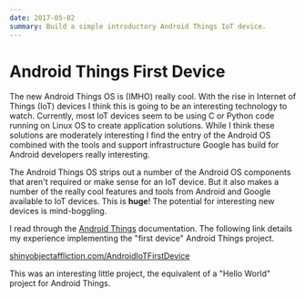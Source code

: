 ```yaml
---
date: 2017-05-02
summary: Build a simple introductory Android Things IoT device.
---
```


# Android Things First Device

The new Android Things OS is (IMHO) really cool. With the rise in Internet of Things (IoT) devices I think this is going to be an interesting technology to watch. Currently, most IoT devices seem to be using C or Python code running on Linux OS to create application solutions. While I think these solutions are moderately interesting I find the entry of the Android OS combined with the tools and support infrastructure Google has build for Android developers really interesting.

The Android Things OS strips out a number of the Android OS components that aren't required or make sense for an IoT device. But it also makes a number of the really cool features and tools from Android and Google available to IoT devices. This is __huge__! The potential for interesting new devices is mind-boggling.

I read through the [Android Things](https://developer.android.com/things/index.html) documentation. The following link details my experience implementing the "first device" Android Things project.

[shinyobjectaffliction.com/AndroidIoTFirstDevice](shinyobjectaffliction.com/AndroidIoTFirstDevice)

This was an interesting little project, the equivalent of a "Hello World" project for Android Things.
